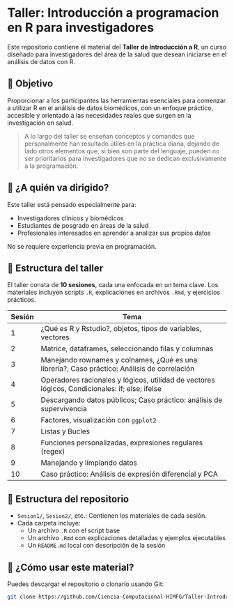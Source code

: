 # Taller: Introducción a programacion en R para investigadores

Este repositorio contiene el material del **Taller de Introducción a R**, un curso diseñado para investigadores del área de la salud que desean iniciarse en el análisis de datos con R.

## 🎯 Objetivo

Proporcionar a los participantes las herramientas esenciales para comenzar a utilizar R en el análisis de datos biomédicos, con un enfoque práctico, accesible y orientado a las necesidades reales que surgen en la investigación en salud.

> A lo largo del taller se enseñan conceptos y comandos que personalmente han resultado útiles en la práctica diaria, dejando de lado otros elementos que, si bien son parte del lenguaje, pueden no ser prioritarios para investigadores que no se dedican exclusivamente a la programación.

## 🧪 ¿A quién va dirigido?

Este taller está pensado especialmente para:

- Investigadores clínicos y biomédicos
- Estudiantes de posgrado en áreas de la salud
- Profesionales interesados en aprender a analizar sus propios datos

No se requiere experiencia previa en programación.

## 🧭 Estructura del taller

El taller consta de **10 sesiones**, cada una enfocada en un tema clave. Los materiales incluyen scripts `.R`, explicaciones en archivos `.Rmd`, y ejercicios prácticos.

| Sesión | Tema |
|--------|------|
| 1      | ¿Qué es R y Rstudio?, objetos, tipos de variables, vectores |
| 2      | Matrice, dataframes, seleccionando filas y columnas |
| 3      | Manejando rownames y colnames, ¿Qué es una librería?, Caso práctico: Análisis de correlación |
| 4      | Operadores racionales y lógicos, utilidad de vectores lógicos, Condicionales: if; else; ifelse |
| 5      | Descargando datos públicos; Caso práctico: análisis de supervivencia |
| 6      | Factores, visualización con `ggplot2` |
| 7      | Listas y Bucles |
| 8      | Funciones personalizadas, expresiones regulares (regex) |
| 9      | Manejando y limpiando datos |
| 10     | Caso práctico: Análisis de expresión diferencial y PCA |

## 📁 Estructura del repositorio

- `Sesion1/`, `Sesion2/`, etc.: Contienen los materiales de cada sesión.
- Cada carpeta incluye:
  - Un archivo `.R` con el script base
  - Un archivo `.Rmd` con explicaciones detalladas y ejemplos ejecutables
  - Un `README.md` local con descripción de la sesión

## 🚀 ¿Cómo usar este material?

Puedes descargar el repositorio o clonarlo usando Git:

```bash
git clone https://github.com/Ciencia-Computacional-HIMFG/Taller-Introduccion_R.git

